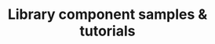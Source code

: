 ---
title: "Library component samples & tutorials"
description: "This repository contains the samples that demonstrate different usage patterns for the SharePoint Framework library component."
image: "/images/samples-background-library-components.webp"
externalUrl: "https://pnp.github.io/sp-dev-fx-library-components/"
---